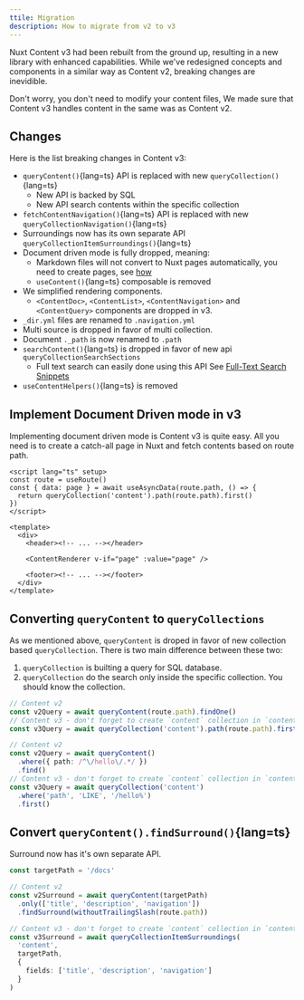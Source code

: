 ```yaml
---
ttile: Migration
description: How to migrate from v2 to v3
---
```


Nuxt Content v3 had been rebuilt from the ground up, resulting in a new library with enhanced capabilities. While we've redesigned concepts and components in a similar way as Content v2, breaking changes are inevidible. 

Don't worry, you don't need to modify your content files, We made sure that Content v3 handles content in the same was as Content v2.

## Changes

Here is the list breaking changes in Content v3:

- `queryContent()`{lang=ts} API is replaced with new `queryCollection()`{lang=ts}
  - New API is backed by SQL
  - New API search contents within the specific collection
- `fetchContentNavigation()`{lang=ts} API is replaced with new `queryCollectionNavigation()`{lang=ts}
- Surroundings now has its own separate API `queryCollectionItemSurroundings()`{lang=ts}
- Document driven mode is fully dropped, meaning:
  - Markdown files will not convert to Nuxt pages automatically, you need to create pages, see [how](/components/content-renderer#example)
  - `useContent()`{lang=ts} composable is removed
- We simplified rendering components.
  - `<ContentDoc>`, `<ContentList>`, `<ContentNavigation>` and `<ContentQuery>` components are dropped in v3.
- `_dir.yml` files are renamed to `.navigation.yml`
- Multi source is dropped in favor of multi collection.
- Document `._path` is now renamed to `.path`
- `searchContent()`{lang=ts} is dropped in favor of new api `queryCollectionSearchSections`
  - Full text search can easily done using this API See [Full-Text Search Snippets](/snippets/fulltext-search)
- `useContentHelpers()`{lang=ts} is removed


## Implement Document Driven mode in v3

Implementing document driven mode is Content v3 is quite easy. All you need is to create a catch-all page in Nuxt and fetch contents based on route path.


```vue [pages/[...slug\\].vue]
<script lang="ts" setup>
const route = useRoute()
const { data: page } = await useAsyncData(route.path, () => {
  return queryCollection('content').path(route.path).first()
})
</script>

<template>
  <div>
    <header><!-- ... --></header>

    <ContentRenderer v-if="page" :value="page" />

    <footer><!-- ... --></footer>
  </div>
</template>
```

## Converting `queryContent` to `queryCollections`

As we mentioned above, `queryContent` is droped in favor of new collection based `queryCollection`. There is two main difference between these two:

1. `queryCollection` is builting a query for SQL database.
2. `queryCollection` do the search only inside the specific collection. You should know the collection.

```ts [Find content with path]
// Content v2
const v2Query = await queryContent(route.path).findOne()
// Content v3 - don't forget to create `content` collection in `content.config.ts`
const v3Query = await queryCollection('content').path(route.path).first()
```


```ts [Find contents with custom filter]
// Content v2
const v2Query = await queryContent()
  .where({ path: /^\/hello\/.*/ })
  .find()
// Content v3 - don't forget to create `content` collection in `content.config.ts`
const v3Query = await queryCollection('content')
  .where('path', 'LIKE', '/hello%')
  .first()
```


## Convert `queryContent().findSurround()`{lang=ts}

Surround now has it's own separate API.

```ts
const targetPath = '/docs'

// Content v2
const v2Surround = await queryContent(targetPath)
  .only(['title', 'description', 'navigation'])
  .findSurround(withoutTrailingSlash(route.path))

// Content v3 - don't forget to create `content` collection in `content.config.ts`
const v3Surround = await queryCollectionItemSurroundings(
  'content', 
  targetPath,
  {
    fields: ['title', 'description', 'navigation']
  }
)
```
